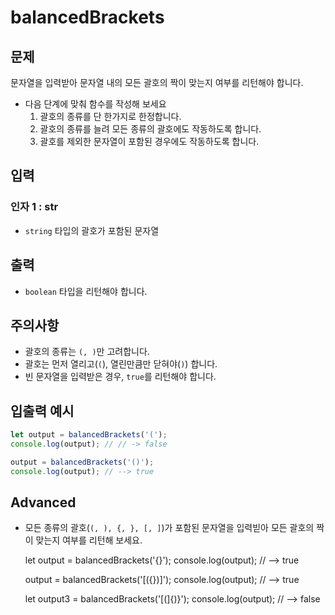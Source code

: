 balancedBrackets
================

문제
--

문자열을 입력받아 문자열 내의 모든 괄호의 짝이 맞는지 여부를 리턴해야 합니다.

*   다음 단계에 맞춰 함수를 작성해 보세요
    1.  괄호의 종류를 단 한가지로 한정합니다.
    2.  괄호의 종류를 늘려 모든 종류의 괄호에도 작동하도록 합니다.
    3.  괄호를 제외한 문자열이 포함된 경우에도 작동하도록 합니다.

입력
--

### 인자 1 : str

*   `string` 타입의 괄호가 포함된 문자열

출력
--

*   `boolean` 타입을 리턴해야 합니다.

주의사항
----

*   괄호의 종류는 `(, )`만 고려합니다.
*   괄호는 먼저 열리고(`(`), 열린만큼만 닫혀야(`)`) 합니다.
*   빈 문자열을 입력받은 경우, `true`를 리턴해야 합니다.

입출력 예시
------
```js
let output = balancedBrackets('(');
console.log(output); // // -> false

output = balancedBrackets('()');
console.log(output); // --> true
```
Advanced
--------

*   모든 종류의 괄호(`(, ), {, }, [, ]`)가 포함된 문자열을 입력빋아 모든 괄호의 짝이 맞는지 여부를 리턴해 보세요.

    let output = balancedBrackets('[](){}');
    console.log(output); // --> true
    
    output = balancedBrackets('[({})]');
    console.log(output); // --> true
    
    let output3 = balancedBrackets('[(]{)}');
    console.log(output); // --> false